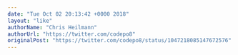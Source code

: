 ```yaml
---
date: "Tue Oct 02 20:13:42 +0000 2018"
layout: "like"
authorName: "Chris Heilmann"
authorUrl: "https://twitter.com/codepo8"
originalPost: "https://twitter.com/codepo8/status/1047218085147672576"
---
```

